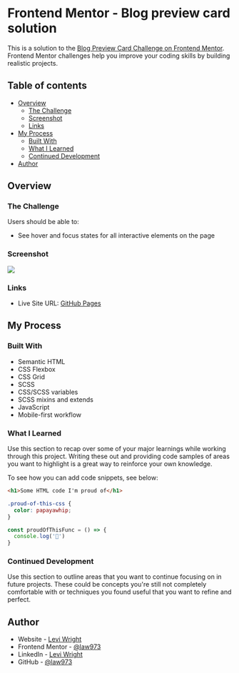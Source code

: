 # Frontend Mentor - Blog preview card solution

This is a solution to the [Blog Preview Card Challenge on Frontend Mentor](https://www.frontendmentor.io/challenges/blog-preview-card-ckPaj01IcS). Frontend Mentor challenges help you improve your coding skills by building realistic projects. 

## Table of contents

- [Overview](#overview)
  - [The Challenge](#the-challenge)
  - [Screenshot](#screenshot)
  - [Links](#links)
- [My Process](#my-process)
  - [Built With](#built-with)
  - [What I Learned](#what-i-learned)
  - [Continued Development](#continued-development)
- [Author](#author)

## Overview

### The Challenge

Users should be able to:

- See hover and focus states for all interactive elements on the page

### Screenshot

![](./screenshot.jpg)

### Links

<!-- - Solution URL: [Frontend Mentor](  ) -->
- Live Site URL: [GitHub Pages](https://law973.github.io/blog-preview-card/)

## My Process

### Built With

- Semantic HTML
- CSS Flexbox
- CSS Grid
- SCSS
- CSS/SCSS variables
- SCSS mixins and extends
- JavaScript
- Mobile-first workflow

### What I Learned

Use this section to recap over some of your major learnings while working through this project. Writing these out and providing code samples of areas you want to highlight is a great way to reinforce your own knowledge.

To see how you can add code snippets, see below:

```html
<h1>Some HTML code I'm proud of</h1>
```
```css
.proud-of-this-css {
  color: papayawhip;
}
```
```js
const proudOfThisFunc = () => {
  console.log('🎉')
}
```

### Continued Development

Use this section to outline areas that you want to continue focusing on in future projects. These could be concepts you're still not completely comfortable with or techniques you found useful that you want to refine and perfect.

## Author

- Website - [Levi Wright](https://leviwright.netlify.app/)
- Frontend Mentor - [@law973](https://www.frontendmentor.io/profile/law973)
- LinkedIn - [Levi Wright](https://www.linkedin.com/in/levi-arthur-wright/)
- GitHub - [@law973](https://github.com/law973)